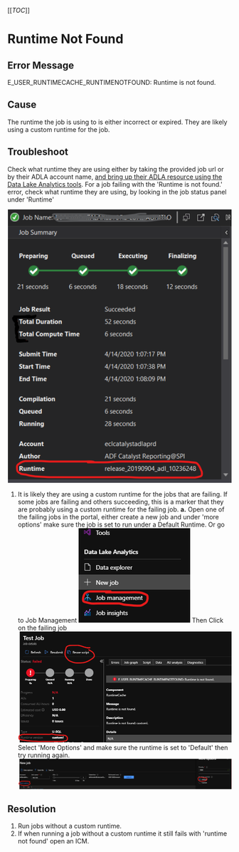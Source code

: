 [[_TOC_]]


# Runtime Not Found

## Error Message 
E_USER_RUNTIMECACHE_RUNTIMENOTFOUND: Runtime is not found.

## Cause
The runtime the job is using to is either incorrect or expired.
They are likely using a custom runtime for the job.

## Troubleshoot
Check what runtime they are using either by taking the provided job url or by their ADLA account name, [and bring up their ADLA resource using the Data Lake Analytics tools](https://dev.azure.com/Supportability/Big%20Data/_wiki/wikis/Big-Data.wiki/312740/Troubleshooting-Data-Lake-Analytics?anchor=using-visual-studio-tools). For a job failing with the 'Runtime is not found.' error, check what runtime they are using, by looking in the job status panel under 'Runtime'

![image.png](/.attachments/image-0b95d11a-3375-41a2-974a-c72018861071.png)

1. It is likely they are using a custom runtime for the jobs that are failing. If some jobs are failing and others succeeding, this is a marker that they are probably using a custom runtime for the failing job.
**a.** Open one of the failing jobs in the portal, either create a new job and under 'more options' make sure the job is set to run under a Default Runtime.
Or go to Job Management
![image.png](/.attachments/image-9418b03b-8845-4c96-826a-568a0c8cd1ca.png)
Then Click on the failing job
![image.png](/.attachments/image-51cdf20e-0c91-4e87-9dce-7ea41b9d0517.png)
Select 'More Options' and make sure the runtime is set to 'Default' then try running again.
![image.png](/.attachments/image-11226894-466b-48cc-8ea4-3fd28d4d84bb.png)

## Resolution

1. Run jobs without a custom runtime.
2. If when running a job without a custom runtime it still fails with 'runtime not found' open an ICM.